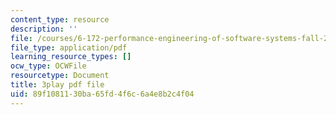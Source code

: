 ```yaml
---
content_type: resource
description: ''
file: /courses/6-172-performance-engineering-of-software-systems-fall-2018/89f1081130ba65fd4f6c6a4e8b2c4f04_6JcMuFgnA6U.pdf
file_type: application/pdf
learning_resource_types: []
ocw_type: OCWFile
resourcetype: Document
title: 3play pdf file
uid: 89f10811-30ba-65fd-4f6c-6a4e8b2c4f04
---
```

